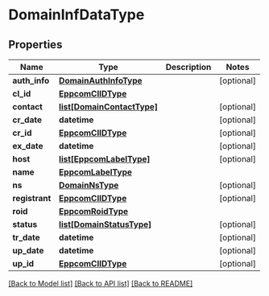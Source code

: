 # DomainInfDataType

## Properties
Name | Type | Description | Notes
------------ | ------------- | ------------- | -------------
**auth_info** | [**DomainAuthInfoType**](DomainAuthInfoType.md) |  | [optional] 
**cl_id** | [**EppcomClIDType**](EppcomClIDType.md) |  | 
**contact** | [**list[DomainContactType]**](DomainContactType.md) |  | [optional] 
**cr_date** | **datetime** |  | [optional] 
**cr_id** | [**EppcomClIDType**](EppcomClIDType.md) |  | [optional] 
**ex_date** | **datetime** |  | [optional] 
**host** | [**list[EppcomLabelType]**](EppcomLabelType.md) |  | [optional] 
**name** | [**EppcomLabelType**](EppcomLabelType.md) |  | 
**ns** | [**DomainNsType**](DomainNsType.md) |  | [optional] 
**registrant** | [**EppcomClIDType**](EppcomClIDType.md) |  | [optional] 
**roid** | [**EppcomRoidType**](EppcomRoidType.md) |  | 
**status** | [**list[DomainStatusType]**](DomainStatusType.md) |  | [optional] 
**tr_date** | **datetime** |  | [optional] 
**up_date** | **datetime** |  | [optional] 
**up_id** | [**EppcomClIDType**](EppcomClIDType.md) |  | [optional] 

[[Back to Model list]](../README.md#documentation-for-models) [[Back to API list]](../README.md#documentation-for-api-endpoints) [[Back to README]](../README.md)

